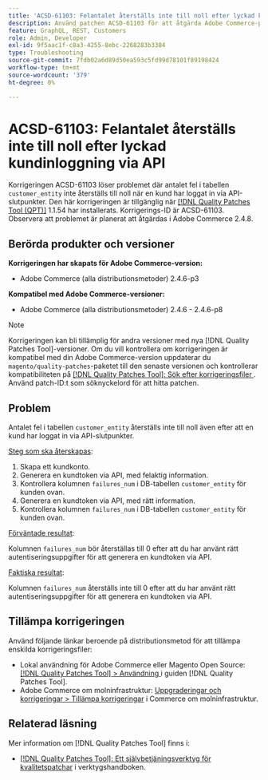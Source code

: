```yaml
---
title: 'ACSD-61103: Felantalet återställs inte till noll efter lyckad kundinloggning via API'
description: Använd patchen ACSD-61103 för att åtgärda Adobe Commerce-problemet där antalet fel i tabellen"customer_entity" inte återställs till noll efter att en kund loggat in via API-slutpunkter.
feature: GraphQL, REST, Customers
role: Admin, Developer
exl-id: 9f5aac1f-c8a3-4255-8ebc-2268283b3384
type: Troubleshooting
source-git-commit: 7fdb02a6d89d50ea593c5fd99d78101f89198424
workflow-type: tm+mt
source-wordcount: '379'
ht-degree: 0%

---
```


# ACSD-61103: Felantalet återställs inte till noll efter lyckad kundinloggning via API

Korrigeringen ACSD-61103 löser problemet där antalet fel i tabellen `customer_entity` inte återställs till noll när en kund har loggat in via API-slutpunkter. Den här korrigeringen är tillgänglig när [[!DNL Quality Patches Tool (QPT)]](/help/tools/quality-patches-tool/quality-patches-tool-to-self-serve-quality-patches.md) 1.1.54 har installerats. Korrigerings-ID är ACSD-61103. Observera att problemet är planerat att åtgärdas i Adobe Commerce 2.4.8.

## Berörda produkter och versioner

**Korrigeringen har skapats för Adobe Commerce-version:**

* Adobe Commerce (alla distributionsmetoder) 2.4.6-p3

**Kompatibel med Adobe Commerce-versioner:**

* Adobe Commerce (alla distributionsmetoder) 2.4.6 - 2.4.6-p8

>[!NOTE]
>
>Korrigeringen kan bli tillämplig för andra versioner med nya [!DNL Quality Patches Tool]-versioner. Om du vill kontrollera om korrigeringen är kompatibel med din Adobe Commerce-version uppdaterar du `magento/quality-patches`-paketet till den senaste versionen och kontrollerar kompatibiliteten på [[!DNL Quality Patches Tool]: Sök efter korrigeringsfiler ](https://experienceleague.adobe.com/tools/commerce-quality-patches/index.html?lang=sv-SE). Använd patch-ID:t som söknyckelord för att hitta patchen.

## Problem

Antalet fel i tabellen `customer_entity` återställs inte till noll även efter att en kund har loggat in via API-slutpunkter.

<u>Steg som ska återskapas</u>:

1. Skapa ett kundkonto.
1. Generera en kundtoken via API, med felaktig information.
1. Kontrollera kolumnen `failures_num` i DB-tabellen `customer_entity` för kunden ovan.
1. Generera en kundtoken via API, med rätt information.
1. Kontrollera kolumnen `failures_num` i DB-tabellen `customer_entity` för kunden ovan.

<u>Förväntade resultat</u>:

Kolumnen `failures_num` bör återställas till 0 efter att du har använt rätt autentiseringsuppgifter för att generera en kundtoken via API.

<u>Faktiska resultat</u>:

Kolumnen `failures_num` återställs inte till 0 efter att du har använt rätt autentiseringsuppgifter för att generera en kundtoken via API.

## Tillämpa korrigeringen

Använd följande länkar beroende på distributionsmetod för att tillämpa enskilda korrigeringsfiler:

* Lokal användning för Adobe Commerce eller Magento Open Source: [[!DNL Quality Patches Tool] > Användning ](/help/tools/quality-patches-tool/usage.md) i guiden [!DNL Quality Patches Tool].
* Adobe Commerce om molninfrastruktur: [Uppgraderingar och korrigeringar > Tillämpa korrigeringar](https://experienceleague.adobe.com/docs/commerce-cloud-service/user-guide/develop/upgrade/apply-patches.html?lang=sv-SE) i Commerce om molninfrastruktur.

## Relaterad läsning

Mer information om [!DNL Quality Patches Tool] finns i:

* [[!DNL Quality Patches Tool]: Ett självbetjäningsverktyg för kvalitetspatchar](/help/tools/quality-patches-tool/quality-patches-tool-to-self-serve-quality-patches.md) i verktygshandboken.
